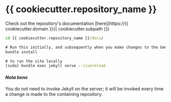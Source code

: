 # {{ cookiecutter.repository_name }}

Check out the repository's documentation [here](https://{{ cookiecutter.domain }}{{ cookiecutter.subpath }})


```cmd
cd {{ cookiecutter.repository_name }}/docs/

# Run this initially, and subsequently when you make changes to the Gemfile
bundle install

# to run the site locally
[sudo] bundle exec jekyll serve --livereload
```

#### _**Nota bene**_

You do not need to invoke Jekyll on the server; it will be invoked every time a change is made to the containing repository.